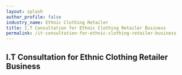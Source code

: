 ```yaml
---
layout: splash 
author_profile: false 
industry_name: Ethnic Clothing Retailer
title: I.T Consultation for Ethnic Clothing Retailer Business
permalink: /it-consultation-for-ethnic-clothing-retailer-business
---
```


## I.T Consultation for Ethnic Clothing Retailer Business